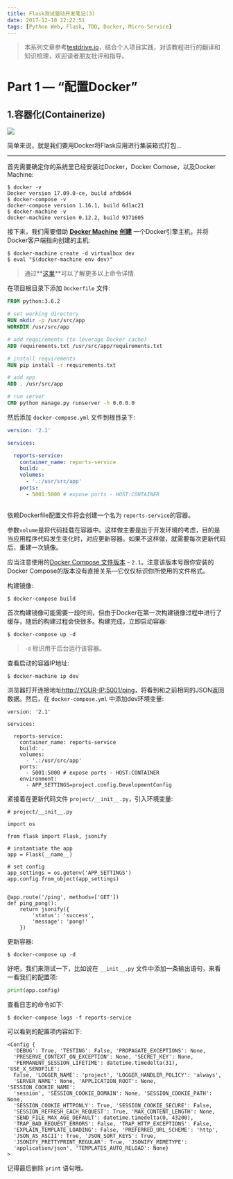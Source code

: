 ```yaml
---
title: Flask测试驱动开发笔记(3)
date: 2017-12-10 22:22:51
tags: [Python Web, Flask, TDD, Docker, Micro-Service]
---
```


> 本系列文章参考[testdrive.io](https://testdriven.io/part-one-intro/)，结合个人项目实践，对该教程进行的翻译和知识梳理，欢迎读者朋友批评和指导。

# Part 1 — “配置Docker”

## 1.容器化(Containerize)

![](https://sdtimes.com/wp-content/uploads/2015/01/0120.sdt-docker-infographic.png)

简单来说，就是我们要用Docker将Flask应用进行集装箱式打包...

------

首先需要确定你的系统里已经安装过Docker，Docker Comose，以及Docker Machine:

```
$ docker -v
Docker version 17.09.0-ce, build afdb6d4
$ docker-compose -v
docker-compose version 1.16.1, build 6d1ac21
$ docker-machine -v
docker-machine version 0.12.2, build 9371605

```

接下来，我们需要借助 **[Docker Machine](https://docs.docker.com/machine/)** **[创建](https://docs.docker.com/machine/reference/create/)** 一个Docker引擎主机，并将Docker客户端指向创建的主机:

```
$ docker-machine create -d virtualbox dev
$ eval "$(docker-machine env dev)"

```

> 通过**[这里](https://stackoverflow.com/questions/40038572/eval-docker-machine-env-default/40040077#40040077)**可以了解更多以上命令详情.

在项目根目录下添加 `Dockerfile` 文件:

```dockerfile
FROM python:3.6.2

# set working directory
RUN mkdir -p /usr/src/app
WORKDIR /usr/src/app

# add requirements (to leverage Docker cache)
ADD requirements.txt /usr/src/app/requirements.txt

# install requirements
RUN pip install -r requirements.txt

# add app
ADD . /usr/src/app

# run server
CMD python manage.py runserver -h 0.0.0.0

```

然后添加 `docker-compose.yml` 文件到根目录下:

```yaml
version: '2.1'

services:

  reports-service:
    container_name: reports-service
    build: .
    volumes:
      - '.:/usr/src/app'
    ports:
      - 5001:5000 # expose ports - HOST:CONTAINER
      
```

依赖Dockerfile配置文件将会创建一个名为 `reports-service`的容器。

 参数`volume`是将代码挂载在容器中。这样做主要是出于开发环境的考虑，目的是当应用程序代码发生变化时，对应更新容器。如果不这样做，就需要每次更新代码后，重建一次镜像。

应当注意使用的[Docker Compose 文件版本](https://docs.docker.com/compose/compose-file/) - `2.1`。注意该版本号跟你安装的Docker Compose的版本没有直接关系—它仅仅标识你所使用的文件格式。

构建镜像:

```
$ docker-compose build

```

首次构建镜像可能需要一段时间，但由于Docker在第一次构建镜像过程中进行了缓存，随后的构建过程会快很多。构建完成，立即启动容器:

```
$ docker-compose up -d

```

>  `-d` 标识用于后台运行该容器。

查看启动的容器IP地址:

```
$ docker-machine ip dev

```

浏览器打开连接地址[http://YOUR-IP:5001/ping](http://your-ip:5001/ping)，将看到和之前相同的JSON返回数据。然后，在 `docker-compose.yml` 中添加dev环境变量:

```
version: '2.1'

services:

  reports-service:
    container_name: reports-service
    build: .
    volumes:
      - '.:/usr/src/app'
    ports:
      - 5001:5000 # expose ports - HOST:CONTAINER
    environment:
      - APP_SETTINGS=project.config.DevelopmentConfig

```

紧接着在更新代码文件 `project/__init__.py`，引入环境变量:

```
# project/__init__.py

import os

from flask import Flask, jsonify

# instantiate the app
app = Flask(__name__)

# set config
app_settings = os.getenv('APP_SETTINGS')
app.config.from_object(app_settings)


@app.route('/ping', methods=['GET'])
def ping_pong():
    return jsonify({
        'status': 'success',
        'message': 'pong!'
    })

```

更新容器:

```
$ docker-compose up -d

```

好吧，我们来测试一下，比如说在 `__init__.py` 文件中添加一条输出语句，来看一看我们的配置项:

```python
print(app.config)

```

查看日志的命令如下:

```
$ docker-compose logs -f reports-service

```

可以看到的配置项内容如下:

```
<Config {
  'DEBUG': True, 'TESTING': False, 'PROPAGATE_EXCEPTIONS': None,
  'PRESERVE_CONTEXT_ON_EXCEPTION': None, 'SECRET_KEY': None,
  'PERMANENT_SESSION_LIFETIME': datetime.timedelta(31), 'USE_X_SENDFILE':
  False, 'LOGGER_NAME': 'project', 'LOGGER_HANDLER_POLICY': 'always',
  'SERVER_NAME': None, 'APPLICATION_ROOT': None, 'SESSION_COOKIE_NAME':
  'session', 'SESSION_COOKIE_DOMAIN': None, 'SESSION_COOKIE_PATH': None,
  'SESSION_COOKIE_HTTPONLY': True, 'SESSION_COOKIE_SECURE': False,
  'SESSION_REFRESH_EACH_REQUEST': True, 'MAX_CONTENT_LENGTH': None,
  'SEND_FILE_MAX_AGE_DEFAULT': datetime.timedelta(0, 43200),
  'TRAP_BAD_REQUEST_ERRORS': False, 'TRAP_HTTP_EXCEPTIONS': False,
  'EXPLAIN_TEMPLATE_LOADING': False, 'PREFERRED_URL_SCHEME': 'http',
  'JSON_AS_ASCII': True, 'JSON_SORT_KEYS': True,
  'JSONIFY_PRETTYPRINT_REGULAR': True, 'JSONIFY_MIMETYPE':
  'application/json', 'TEMPLATES_AUTO_RELOAD': None}
>

```

记得最后删除 `print` 语句哦。
